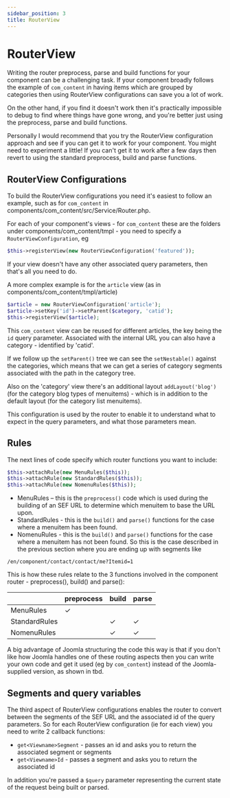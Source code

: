 ```yaml
---
sidebar_position: 3
title: RouterView
---
```

# RouterView
Writing the router preprocess, parse and build functions for your component can be a challenging task. If your component broadly follows the example of `com_content` in having items which are grouped by categories then using RouterView configurations can save you a lot of work.

On the other hand, if you find it doesn't work then it's practically impossible to debug to find where things have gone wrong, and you're better just using the preprocess, parse and build functions.

Personally I would recommend that you try the RouterView configuration approach and see if you can get it to work for your component. You might need to experiment a little! If you can't get it to work after a few days then revert to using the standard preprocess, build and parse functions.

## RouterView Configurations
To build the RouterView configurations you need it's easiest to follow an example, such as for `com_content` in components/com_content/src/Service/Router.php.

For each of your component's views - for `com_content` these are the folders under components/com_content/tmpl - you need to specify a `RouterViewConfiguration`, eg

```php
$this->registerView(new RouterViewConfiguration('featured'));
```

If your view doesn't have any other associated query parameters, then that's all you need to do.

A more complex example is for the `article` view (as in components/com_content/tmpl/article)

```php
$article = new RouterViewConfiguration('article');
$article->setKey('id')->setParent($category, 'catid');
$this->registerView($article);
```
This `com_content` view can be reused for different articles, the key being the `id` query parameter. Associated with the internal URL you can also have a category - identified by 'catid'. 

If we follow up the `setParent()` tree we can see the `setNestable()` against the categories, which means that we can get a series of category segments associated with the path in the category tree.

Also on the 'category' view there's an additional layout `addLayout('blog')` (for the category blog types of menuitems) - which is in addition to the default layout (for the category list menuitems).

This configuration is used by the router to enable it to understand what to expect in the query parameters, and what those parameters mean. 

## Rules
The next lines of code specify which router functions you want to include:

```php
$this->attachRule(new MenuRules($this));
$this->attachRule(new StandardRules($this));
$this->attachRule(new NomenuRules($this));
```

- MenuRules – this is the `preprocess()` code which is used during the building of an SEF URL to determine which menuitem to base the URL upon.
- StandardRules - this is the `build()` and `parse()` functions for the case where a menuitem has been found.
- NomenuRules - this is the `build()` and `parse()` functions for the case where a menuitem has not been found. So this is the case described in the previous section where you are ending up with segments like

```
/en/component/contact/contact/me?Itemid=1
```

This is how these rules relate to the 3 functions involved in the component router - preprocess(), build() and parse():

|               | preprocess |   build   |   parse   |
| --------------|------------|-----------|-----------|
| MenuRules     |  &check;   |           |           |
| StandardRules |            |  &check;  |  &check;  |
| NomenuRules   |            |  &check;  |  &check;  |

A big advantage of Joomla structuring the code this way is that if you don't like how Joomla handles one of these routing aspects then you can write your own code and get it used (eg by `com_content`) instead of the Joomla-supplied version, as shown in tbd.

## Segments and query variables
The third aspect of RouterView configurations enables the router to convert between the segments of the SEF URL and the associated id of the query parameters. So for each RouterView configuration (ie for each view) you need to write 2 callback functions:
- `get<Viewname>Segment` - passes an id and asks you to return the associated segment or segments
- `get<Viewname>Id` - passes a segment and asks you to return the associated id

In addition you're passed a `$query` parameter representing the current state of the request being built or parsed.